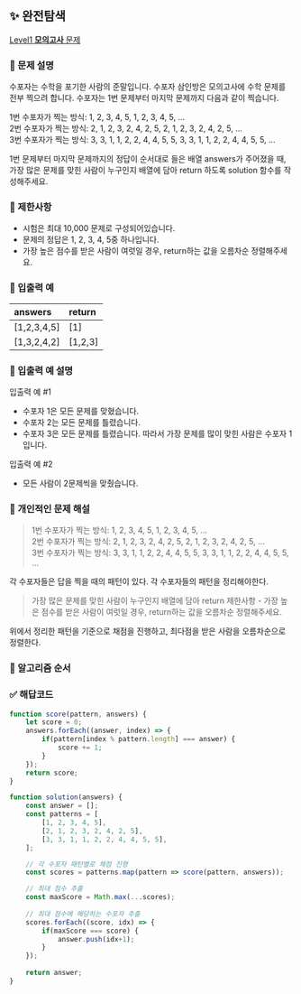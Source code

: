 ## ✨ 완전탐색
[Level1 **모의고사** 문제](https://school.programmers.co.kr/learn/courses/30/lessons/42840) 

### 📘 문제 설명
수포자는 수학을 포기한 사람의 준말입니다. 수포자 삼인방은 모의고사에 수학 문제를 전부 찍으려 합니다. 수포자는 1번 문제부터 마지막 문제까지 다음과 같이 찍습니다.

1번 수포자가 찍는 방식: 1, 2, 3, 4, 5, 1, 2, 3, 4, 5, ...   
2번 수포자가 찍는 방식: 2, 1, 2, 3, 2, 4, 2, 5, 2, 1, 2, 3, 2, 4, 2, 5, ...   
3번 수포자가 찍는 방식: 3, 3, 1, 1, 2, 2, 4, 4, 5, 5, 3, 3, 1, 1, 2, 2, 4, 4, 5, 5, ...   

1번 문제부터 마지막 문제까지의 정답이 순서대로 들은 배열 answers가 주어졌을 때, 가장 많은 문제를 맞힌 사람이 누구인지 배열에 담아 return 하도록 solution 함수를 작성해주세요.

### 📕 제한사항
- 시험은 최대 10,000 문제로 구성되어있습니다.
- 문제의 정답은 1, 2, 3, 4, 5중 하나입니다.
- 가장 높은 점수를 받은 사람이 여럿일 경우, return하는 값을 오름차순 정렬해주세요.

### 📙 입출력 예
|answers|return|
|:---|:---|
|[1,2,3,4,5]|[1]|
|[1,3,2,4,2]|[1,2,3]|

### 📒 입출력 예 설명
입출력 예 #1

- 수포자 1은 모든 문제를 맞혔습니다.
- 수포자 2는 모든 문제를 틀렸습니다.
- 수포자 3은 모든 문제를 틀렸습니다.
따라서 가장 문제를 많이 맞힌 사람은 수포자 1입니다.

입출력 예 #2

- 모든 사람이 2문제씩을 맞췄습니다.
 
### 📗 개인적인 문제 해설
> 1번 수포자가 찍는 방식: 1, 2, 3, 4, 5, 1, 2, 3, 4, 5, ...   
> 2번 수포자가 찍는 방식: 2, 1, 2, 3, 2, 4, 2, 5, 2, 1, 2, 3, 2, 4, 2, 5, ...   
> 3번 수포자가 찍는 방식: 3, 3, 1, 1, 2, 2, 4, 4, 5, 5, 3, 3, 1, 1, 2, 2, 4, 4, 5, 5, ... 

각 수포자들은 답을 찍을 때의 패턴이 있다. 각 수포자들의 패턴을 정리해야한다.

> 가장 많은 문제를 맞힌 사람이 누구인지 배열에 담아 return
> 제한사항 - 가장 높은 점수를 받은 사람이 여럿일 경우, return하는 값을 오름차순 정렬해주세요.

위에서 정리한 패턴을 기준으로 채점을 진행하고, 최다점을 받은 사람을 오름차순으로 정렬한다.

### 📔 알고리즘 순서

### ✅ 해답코드
```javascript
function score(pattern, answers) {
    let score = 0;
    answers.forEach((answer, index) => {
        if(pattern[index % pattern.length] === answer) {
            score += 1;
        }
    });
    return score;
}

function solution(answers) {
    const answer = [];
    const patterns = [
        [1, 2, 3, 4, 5],
        [2, 1, 2, 3, 2, 4, 2, 5],
        [3, 3, 1, 1, 2, 2, 4, 4, 5, 5],
    ];

    // 각 수포자 패턴별로 채점 진행
    const scores = patterns.map(pattern => score(pattern, answers));

    // 최대 점수 추출
    const maxScore = Math.max(...scores);
    
    // 최대 점수에 해당하는 수포자 추출
    scores.forEach((score, idx) => {
        if(maxScore === score) {
            answer.push(idx+1);
        }
    });
    
    return answer;
}
```